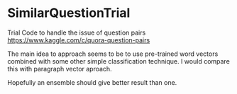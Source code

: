 # SimilarQuestionTrial

Trial Code to handle the issue of question pairs https://www.kaggle.com/c/quora-question-pairs

The main idea to approach seems to be to use pre-trained word vectors combined with some other simple classification technique. I would compare this with paragraph vector aproach.

Hopefully an ensemble should give better result than one.